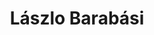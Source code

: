 ---
# organizations:
  # - name: Kellogg School of Management, Northwestern University
    # url: ""
superuser: false
authors:
  - Lászlo Barabási
title: Lászlo Barabási
role: Robert Gray Dodge Professor of Network Science at Northeastern University
# bio: My research interests include ...
draft: True
interests:
  - Network science
  - Statistical physics
  - Biological physics
  - Physics
  - Medicine

social:
  # - icon: envelope
  #   icon_pack: fas
  #   link: mailto:test@example.org
  - icon: cv
    icon_pack: ai
    link: https://www.barabasilab.com/

  - icon: twitter
    icon_pack: fab
    link: https://twitter.com/barabasi
  - icon: google-scholar
    icon_pack: ai
    link: https://scholar.google.com/citations?user=vsj2slIAAAAJ&hl=es
  # - icon: github
  #   icon_pack: fab
  #   link: https://github.com/
# education:
#   courses:
#     - course: Ph.D. in Social Complexity Science
#       # institution: Universidad del Desarrollo
#       # year: 2012
#     - course: M.Sc. Social Complexity Science
#       # institution: Massachusetts Institute of Technology
#       # year: 2009
#     - course: Comercial Engeenering (Economics)
#       # institution: Massachusetts Institute of Technology
#       # year: 2008
email: ""
user_groups:
  - Collaborators
  - Researchers
---